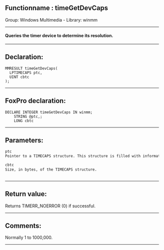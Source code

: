 <link rel="stylesheet" type="text/css" href="../../css/win32api.css">  
<link rel="stylesheet" href="https://cdnjs.cloudflare.com/ajax/libs/font-awesome/4.7.0/css/font-awesome.min.css">

## Functionname : timeGetDevCaps
Group: Windows Multimedia - Library: winmm    
***  


#### Queries the timer device to determine its resolution.
***  


## Declaration:
```foxpro  
MMRESULT timeGetDevCaps(
  LPTIMECAPS ptc,
  UINT cbtc
);  
```  
***  


## FoxPro declaration:
```foxpro  
DECLARE INTEGER timeGetDevCaps IN winmm;
	STRING @ptc,;
	LONG cbtc  
```  
***  


## Parameters:
```txt  
ptc
Pointer to a TIMECAPS structure. This structure is filled with information about the resolution of the timer device.

cbtc
Size, in bytes, of the TIMECAPS structure.
  
```  
***  


## Return value:
Returns TIMERR_NOERROR (0) if successful.  
***  


## Comments:
Normally 1 to 1000,000.  
  
***  

